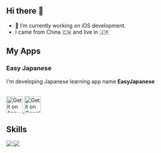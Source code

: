 ## Hi there 👋

- 🔭 I’m currently working on iOS development.
- I came from China 🇨🇳 and live in 🇯🇵 

## My Apps
### Easy Japanese
I'm developing Japanese learning app name **EasyJapanese**
<br/>
<br/>

<a href='https://apps.apple.com/app/id1453019967'>
  <img alt='Get it on App Store' src='https://developer.apple.com//app-store/marketing/guidelines/images/badge-example-preferred.png' height=44>
</a>
<a href='https://play.google.com/store/apps/details?id=com.kaboocha.easyjapanese&pcampaignid=pcampaignidMKT-Other-global-all-co-prtnr-py-PartBadge-Mar2515-1'>
  <img alt='Get it on Google Play' src='https://user-images.githubusercontent.com/1109143/102562787-28d67d80-411b-11eb-8cbb-1412ba38c824.png' height=44/>
</a>

## Skills
<a href="https://github.com/anuraghazra/github-readme-stats">
  <img align="left" src="https://github-readme-stats.vercel.app/api?username=yanyin1986&count_private=true&show_icons=true&theme=buefy" />
</a>
<a href="https://github.com/anuraghazra/github-readme-stats">
  <img align="left" src="https://github-readme-stats.vercel.app/api/top-langs/?username=yanyin1986" />
</a>




